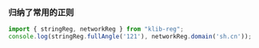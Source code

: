 ### 归纳了常用的正则

```javascript
import { stringReg, networkReg } from "klib-reg";
console.log(stringReg.fullAngle('121'), networkReg.domain('sh.cn'));
```